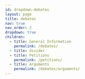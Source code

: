 ```yaml
---
id: dropdown-debates
layout: page
title: debates
nav: true
nav_order: 2
dropdown: true
children:
  - title: General Information
    permalink: /debates/
  - title: divider
  - title: Petitions
    permalink: /petitions/
  - title: Arguments
    permalink: /debates/arguments/
---
```

